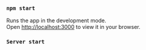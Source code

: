 

### `npm start`

Runs the app in the development mode.\
Open [http://localhost:3000](http://localhost:3000) to view it in your browser.

### `Server start`

